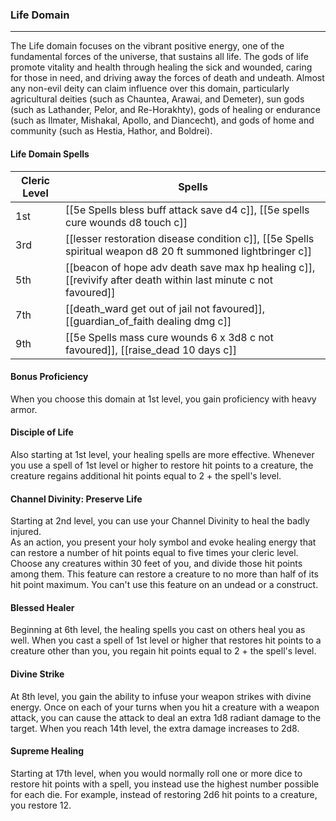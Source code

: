 ### Life Domain 
- - -
The Life domain focuses on the vibrant positive energy, one of the fundamental forces of the universe, that sustains all life. The gods of life promote vitality and health through healing the sick and wounded, caring for those in need, and driving away the forces of death and undeath. Almost any non-evil deity can claim influence over this domain, particularly agricultural deities (such as Chauntea, Arawai, and Demeter), sun gods (such as Lathander, Pelor, and Re-Horakhty), gods of healing or endurance (such as Ilmater, Mishakal, Apollo, and Diancecht), and gods of home and community (such as Hestia, Hathor, and Boldrei).

#### Life Domain Spells
| Cleric Level | Spells                                 |
|--------------|----------------------------------------|
| 1st          | [[5e Spells bless buff attack save d4 c]], [[5e spells cure wounds d8 touch c]]                   |
| 3rd          | [[lesser restoration disease condition c]], [[5e Spells spiritual weapon d8 20 ft  summoned lightbringer c]] |
| 5th          | [[beacon of hope adv death save max hp healing c]], [[revivify after death within last minute c not favoured]]             |
| 7th          | [[death_ward get out of jail not favoured]], [[guardian_of_faith dealing dmg c]]      |
| 9th          | [[5e Spells mass cure wounds 6 x 3d8 c not favoured]], [[raise_dead 10 days c]]         |

#### Bonus Proficiency 
When you choose this domain at 1st level, you gain proficiency with heavy armor. 

#### Disciple of Life 
Also starting at 1st level, your healing spells are more effective. Whenever you use a spell of 1st level or higher to restore hit points to a creature, the creature regains additional hit points equal to 2 + the spell's level. 

#### Channel Divinity: Preserve Life 
Starting at 2nd level, you can use your Channel Divinity to heal the badly injured.   
As an action, you present your holy symbol and evoke healing energy that can restore a number of hit points equal to five times your cleric level. Choose any creatures within 30 feet of you, and divide those hit points among them. This feature can restore a creature to no more than half of its hit point maximum. You can't use this feature on an undead or a construct. 

#### Blessed Healer 
Beginning at 6th level, the healing spells you cast on others heal you as well. When you cast a spell of 1st level or higher that restores hit points to a creature other than you, you regain hit points equal to 2 + the spell's level. 

#### Divine Strike 
At 8th level, you gain the ability to infuse your weapon strikes with divine energy. Once on each of your turns when you hit a creature with a weapon attack, you can cause the attack to deal an extra 1d8 radiant damage to the target. When you reach 14th level, the extra damage increases to 2d8. 

#### Supreme Healing
Starting at 17th level, when you would normally roll one or more dice to restore hit points with a spell, you instead use the highest number possible for each die. For example, instead of restoring 2d6 hit points to a creature, you restore 12.